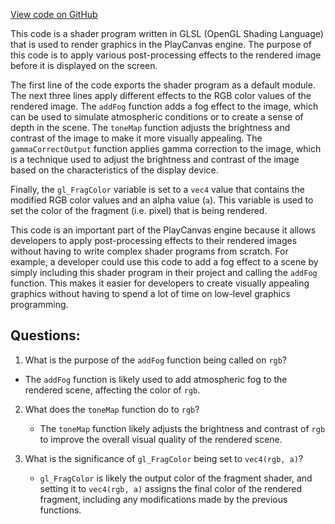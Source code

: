 [View code on GitHub](https://github.com/playcanvas/engine/src/scene/shader-lib/chunks/particle/frag/particle_end.js)

This code is a shader program written in GLSL (OpenGL Shading Language) that is used to render graphics in the PlayCanvas engine. The purpose of this code is to apply various post-processing effects to the rendered image before it is displayed on the screen.

The first line of the code exports the shader program as a default module. The next three lines apply different effects to the RGB color values of the rendered image. The `addFog` function adds a fog effect to the image, which can be used to simulate atmospheric conditions or to create a sense of depth in the scene. The `toneMap` function adjusts the brightness and contrast of the image to make it more visually appealing. The `gammaCorrectOutput` function applies gamma correction to the image, which is a technique used to adjust the brightness and contrast of the image based on the characteristics of the display device.

Finally, the `gl_FragColor` variable is set to a `vec4` value that contains the modified RGB color values and an alpha value (`a`). This variable is used to set the color of the fragment (i.e. pixel) that is being rendered.

This code is an important part of the PlayCanvas engine because it allows developers to apply post-processing effects to their rendered images without having to write complex shader programs from scratch. For example, a developer could use this code to add a fog effect to a scene by simply including this shader program in their project and calling the `addFog` function. This makes it easier for developers to create visually appealing graphics without having to spend a lot of time on low-level graphics programming.
## Questions: 
 1. What is the purpose of the `addFog` function being called on `rgb`?
   - The `addFog` function is likely used to add atmospheric fog to the rendered scene, affecting the color of `rgb`.

2. What does the `toneMap` function do to `rgb`?
   - The `toneMap` function likely adjusts the brightness and contrast of `rgb` to improve the overall visual quality of the rendered scene.

3. What is the significance of `gl_FragColor` being set to `vec4(rgb, a)`?
   - `gl_FragColor` is likely the output color of the fragment shader, and setting it to `vec4(rgb, a)` assigns the final color of the rendered fragment, including any modifications made by the previous functions.